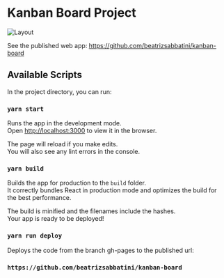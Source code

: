 # Kanban Board Project

![Layout](https://github.com/beatrizsabbatini/kanban-board/blob/main/src/assets/project_video.gif "Kanban Board")

See the published web app: https://github.com/beatrizsabbatini/kanban-board

## Available Scripts

In the project directory, you can run:

### `yarn start`

Runs the app in the development mode.\
Open [http://localhost:3000](http://localhost:3000) to view it in the browser.

The page will reload if you make edits.\
You will also see any lint errors in the console.

### `yarn build`

Builds the app for production to the `build` folder.\
It correctly bundles React in production mode and optimizes the build for the best performance.

The build is minified and the filenames include the hashes.\
Your app is ready to be deployed!

### `yarn run deploy`

Deploys the code from the branch gh-pages to the published url:

### `https://github.com/beatrizsabbatini/kanban-board` 
